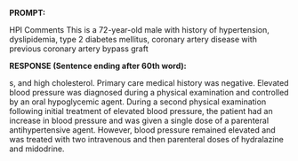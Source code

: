 **PROMPT:**

HPI Comments This is a 72-year-old male with history of hypertension, dyslipidemia, type 2 diabetes mellitus, coronary artery disease with previous coronary artery bypass graft

**RESPONSE (Sentence ending after 60th word):**

s, and high cholesterol. Primary care medical history was negative. Elevated blood pressure was diagnosed during a physical examination and controlled by an oral hypoglycemic agent. During a second physical examination following initial treatment of elevated blood pressure, the patient had an increase in blood pressure and was given a single dose of a parenteral antihypertensive agent. However, blood pressure remained elevated and was treated with two intravenous and then parenteral doses of hydralazine and midodrine. 